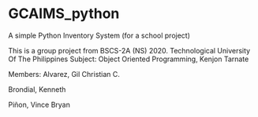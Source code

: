 # GCAIMS_python
A simple Python Inventory System (for a school project)

This is a group project from BSCS-2A (NS) 2020. Technological University Of The Philippines
Subject: Object Oriented Programming, Kenjon Tarnate

Members:
Alvarez, Gil Christian C.

Brondial, Kenneth

Piñon, Vince Bryan
